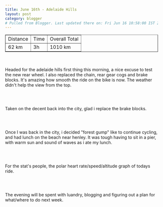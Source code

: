 ```yaml
---
title: June 16th - Adelaide Hills
layout: post
category: blogger
# Pulled from Blogger. Last updated there on: Fri Jun 16 10:58:00 IST 2006
---
```

<TABLE BORDER="1" ><TR><TD>Distance</TD><TD>Time</TD><TD>Overall Total</TD></TR><TR><TD>62 km</TD><TD>3h</TD><TD>1010 km</TD></TR></TABLE><br /><br />Headed for the adelaide hills first thing this morning, a nice excuse to test the new rear wheel. I also replaced the chain, rear gear cogs and brake blocks. It's amazing how smooth the ride on the bike is now. The weather didn't help the view from the top.<br /><br /><a onblur="try {parent.deselectBloggerImageGracefully();} catch(e) {}" href="http://photos1.blogger.com/blogger/916/2956/1600/IMG_0857.jpg"><img style="display:block; margin:0px auto 10px; text-align:center;cursor:pointer; cursor:hand;" src="http://photos1.blogger.com/blogger/916/2956/320/IMG_0857.jpg" border="0" alt="" /></a><br /><br />Taken on the decent back into the city, glad i replace the brake blocks.<br /><br /><a onblur="try {parent.deselectBloggerImageGracefully();} catch(e) {}" href="http://photos1.blogger.com/blogger/916/2956/1600/IMG_0865.jpg"><img style="display:block; margin:0px auto 10px; text-align:center;cursor:pointer; cursor:hand;" src="http://photos1.blogger.com/blogger/916/2956/320/IMG_0865.jpg" border="0" alt="" /></a><br /><br />Once I was back in the city, i decided "forest gump" like to continue cycling, and had lunch on the beach near henley. It was tough having to sit in a pier, with warm sun and sound of waves as i ate my lunch.<br /><br /><a onblur="try {parent.deselectBloggerImageGracefully();} catch(e) {}" href="http://photos1.blogger.com/blogger/916/2956/1600/IMG_0868.jpg"><img style="display:block; margin:0px auto 10px; text-align:center;cursor:pointer; cursor:hand;" src="http://photos1.blogger.com/blogger/916/2956/320/IMG_0868.jpg" border="0" alt="" /></a><br /><br />For the stat's people, the polar heart rate/speed/altitude graph of todays ride.<br /><br /><a onblur="try {parent.deselectBloggerImageGracefully();} catch(e) {}" href="http://photos1.blogger.com/blogger/916/2956/1600/MtLofty.jpg"><img style="display:block; margin:0px auto 10px; text-align:center;cursor:pointer; cursor:hand;" src="http://photos1.blogger.com/blogger/916/2956/320/MtLofty.jpg" border="0" alt="" /></a><br /><br />The evening will be spent with luandry, blogging and figuring out a plan for what/where to do next week.
